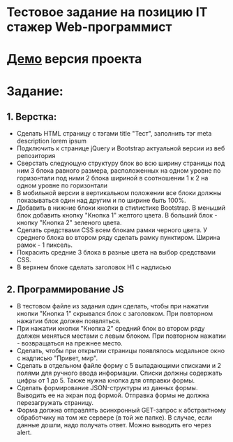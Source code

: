 # **Тестовое задание на позицию IT стажер Web-программист**

# [Демо](https://fadeyush.github.io/terem/) версия проекта

# Задание:
## 1. Верстка:
- Сделать HTML страницу с тэгами title "Тест", заполнить тэг meta
description lorem ipsum
- Подключить к странице jQuery и Bootstrap актуальной версии из веб
репозитория
- Сверстать следующую структуру
блок во всю ширину страницы
под ним 3 блока равного размера, расположенных на одном уровне по горизонтали
под ними 2 блока шириной в соотношении 1 к 2 на одном уровне по горизонтали
- В мобильной версии в вертикальном положении все блоки должны
показываться один над другим и по ширине быть 100%.
- Добавить в нижние блоки кнопки в стилистике Bootstrap. В меньший
блок добавить кнопку "Кнопка 1" желтого цвета. В больший блок - кнопку
"Кнопка 2" зеленого цвета.
- Сделать средствами CSS всем блокам рамки черного цвета. У среднего
блока во втором ряду сделать рамку пунктиром. Ширина рамок - 1
пиксель.
- Покрасить средние 3 блока в разные цвета на выбор средствами CSS.
- В верхнем блоке сделать заголовок H1 с надписью

## 2. Программирование JS
- В тестовом файле из задания один сделать, чтобы при нажатии кнопки
"Кнопка 1" скрывался блок с заголовком. При повторном нажатии блок
должен появляться.
- При нажатии кнопки "Кнопка 2" средний блок во втором ряду должен
меняться местами с левым блоком. При повторном нажатии - возвращаться
на прежнее место.
- Сделать, чтобы при открытии страницы появлялось модальное окно с
надписью "Привет, мир".
- Сделать в отдельном файле форму с 5 выпадающими списками и 2
полями для ручного ввода информации. Списки должны содержать цифры от
1 до 5. Также нужна кнопка для отправки формы.
- Сделать формирование JSON-структуры из данных формы. Выводить ее
на экран под формой. Отправка формы не должна перезагружать страницу.
- Форма должна отправлять асинхронный GET-запрос к абстрактному
обработчику на том же сервере (в той же папке). В случае, если данные
дошли, надо получать ответ. Можно выводить его через alert.
